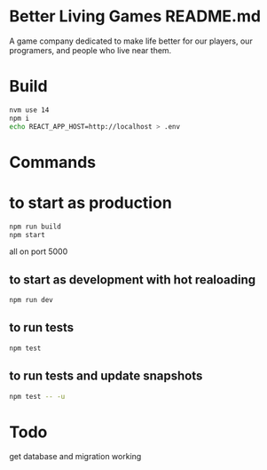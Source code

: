 # Better Living Games README.md
A game company dedicated to make life better for our players, our programers, and people who live near them.

# Build
```bash
nvm use 14
npm i
echo REACT_APP_HOST=http://localhost > .env
```

# Commands
# to start as production
```bash
npm run build
npm start
```
all on port 5000

## to start as development with hot realoading
```bash
npm run dev
```

## to run tests
```bash
npm test
```

## to run tests and update snapshots
```bash
npm test -- -u
```

# Todo
get database and migration working
